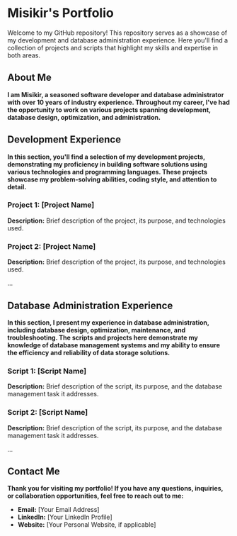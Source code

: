 # Misikir's Portfolio

Welcome to my GitHub repository! This repository serves as a showcase of my development and database administration experience. Here you'll find a collection of projects and scripts that highlight my skills and expertise in both areas.

## About Me

**I am Misikir, a seasoned software developer and database administrator with over 10 years of industry experience. Throughout my career, I've had the opportunity to work on various projects spanning development, database design, optimization, and administration.**

## Development Experience

**In this section, you'll find a selection of my development projects, demonstrating my proficiency in building software solutions using various technologies and programming languages. These projects showcase my problem-solving abilities, coding style, and attention to detail.**

### Project 1: [Project Name]
**Description:** Brief description of the project, its purpose, and technologies used.

### Project 2: [Project Name]
**Description:** Brief description of the project, its purpose, and technologies used.

...

## Database Administration Experience

**In this section, I present my experience in database administration, including database design, optimization, maintenance, and troubleshooting. The scripts and projects here demonstrate my knowledge of database management systems and my ability to ensure the efficiency and reliability of data storage solutions.**

### Script 1: [Script Name]
**Description:** Brief description of the script, its purpose, and the database management task it addresses.

### Script 2: [Script Name]
**Description:** Brief description of the script, its purpose, and the database management task it addresses.

...

## Contact Me

**Thank you for visiting my portfolio! If you have any questions, inquiries, or collaboration opportunities, feel free to reach out to me:**

- **Email:** [Your Email Address]
- **LinkedIn:** [Your LinkedIn Profile]
- **Website:** [Your Personal Website, if applicable]
